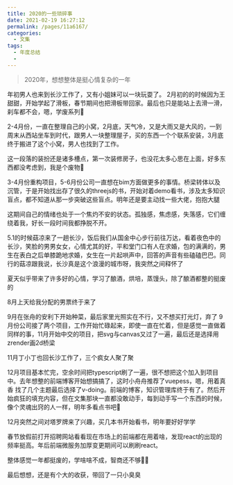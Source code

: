 ```yaml
---
title: 2020的一些琐碎事
date: 2021-02-19 16:27:12
permalink: /pages/11a6167/
categories:
  - 文集
tags:
  - 年度总结
  - 
---
```

  
> 2020年，想想整体是挺心情复杂的一年
    

年初男人也来到长沙工作了，又有小姐妹可以一块玩耍了。
2月初的的时候因为王甜甜，开始学起了滑板，春节期间也把滑板带回家。最后也只是能站上去滑一滑，刹车都不会，嗯，学废系列🙉

2-4月份，一直在整理自己的小窝，2月底，天气冷，又是大雨又是大风的，一到周末从西站坐车到时代，跟男人一块整理屋子，买的东西一个个联系安装，3月底终于搬进了这个小窝，男人也找到了工作。

这一段落的装扮还是诸多槽点，第一次装修房子，也没花太多心思在上面，好多东西都没考虑到，我是个废物🙉

3-4月份重构项目，5-6月份公司一直想在bim方面做更多的事情。桥梁转体以及沉管，于是开始找出存了很久的threejs的书，开始对着demo看书，涉及太多知识盲点，都不知道从那一步突破这些盲点。明年还是要主动找一些大佬，抱抱大腿

这期间自己的情绪也处于一个焦灼不安的状态。孤独感，焦虑感，失落感，它们缠绕着我，好长一段时间我都挣脱不开。

5.1的时候菇凉来了一趟长沙，饭后我们从国金中心步行前往万达，看着夜色中的长沙，笑脸的男男女女，心情尤其的好，平和堂门口有人在求婚，包的满满的，男生在表白之后单膝跪地求婚，女生在一片起哄声中，回答的声音有些磕磕巴巴。同行的菇凉跟我说，长沙真是这个浪漫的城市呀，我突然之间释怀了

夏天似乎带来了许多好的心情，学习了酿酒，烘培，蒸馒头，除了酿酒都整的挺废的

8月上天给我分配的男票终于来了

9月在张舟的安利下开始种菜，最后家里光照实在不行，又不想买打光灯，弃了
9月份公司接了两个项目，工作开始忙碌起来，即使一直在忙着，但是感觉一直做着同样的事，11月开始中交的项目，把svg与canvas又过了一遍，最后还是选择用zrender画2d桥梁

11月丁小丁也回长沙工作了，三个疯女人聚了聚

12月项目基本忙完，空余时间把typescript刷了一遍，很不想把这个加入到项目中。去年想整的前端博客开始想搞搞了，这时小舟舟推荐了vuepess，嗯，用着真香
找了几个主题最后选择了v-doing。前端的博客，知识管理库终于有了。然后开始疯狂的填充内容，但在文集那块一直都没敢动手，每到动手写一个东西的时候，像个灵魂出窍的人一样，明年多看点书吧🙉

12月突然之间对塔罗牌来了兴趣，买几本书开始看书，明年要好好学学

春节放假前打开招聘网站看看现在市场上的前端都在用着啥，发现react的出现的频率挺高。年后前端微服务加厚变更期间可以刷刷react。

整体感觉一年都挺废的，学啥啥不成，智商还不够🙉🙉

最后想想，还是有个大的收获，带回了一只小臭臭